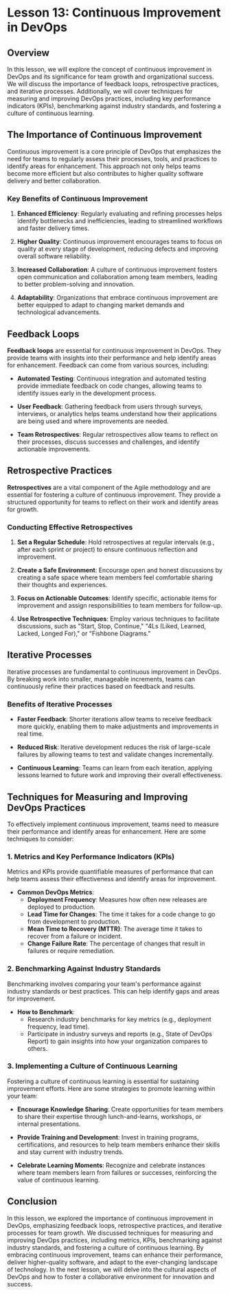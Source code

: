# Lesson 13: Continuous Improvement in DevOps

## Overview

In this lesson, we will explore the concept of continuous improvement in DevOps and its significance for team growth and organizational success. We will discuss the importance of feedback loops, retrospective practices, and iterative processes. Additionally, we will cover techniques for measuring and improving DevOps practices, including key performance indicators (KPIs), benchmarking against industry standards, and fostering a culture of continuous learning.

## The Importance of Continuous Improvement

Continuous improvement is a core principle of DevOps that emphasizes the need for teams to regularly assess their processes, tools, and practices to identify areas for enhancement. This approach not only helps teams become more efficient but also contributes to higher quality software delivery and better collaboration.

### Key Benefits of Continuous Improvement

1. **Enhanced Efficiency**: Regularly evaluating and refining processes helps identify bottlenecks and inefficiencies, leading to streamlined workflows and faster delivery times.

2. **Higher Quality**: Continuous improvement encourages teams to focus on quality at every stage of development, reducing defects and improving overall software reliability.

3. **Increased Collaboration**: A culture of continuous improvement fosters open communication and collaboration among team members, leading to better problem-solving and innovation.

4. **Adaptability**: Organizations that embrace continuous improvement are better equipped to adapt to changing market demands and technological advancements.

## Feedback Loops

**Feedback loops** are essential for continuous improvement in DevOps. They provide teams with insights into their performance and help identify areas for enhancement. Feedback can come from various sources, including:

- **Automated Testing**: Continuous integration and automated testing provide immediate feedback on code changes, allowing teams to identify issues early in the development process.

- **User Feedback**: Gathering feedback from users through surveys, interviews, or analytics helps teams understand how their applications are being used and where improvements are needed.

- **Team Retrospectives**: Regular retrospectives allow teams to reflect on their processes, discuss successes and challenges, and identify actionable improvements.

## Retrospective Practices

**Retrospectives** are a vital component of the Agile methodology and are essential for fostering a culture of continuous improvement. They provide a structured opportunity for teams to reflect on their work and identify areas for growth.

### Conducting Effective Retrospectives

1. **Set a Regular Schedule**: Hold retrospectives at regular intervals (e.g., after each sprint or project) to ensure continuous reflection and improvement.

2. **Create a Safe Environment**: Encourage open and honest discussions by creating a safe space where team members feel comfortable sharing their thoughts and experiences.

3. **Focus on Actionable Outcomes**: Identify specific, actionable items for improvement and assign responsibilities to team members for follow-up.

4. **Use Retrospective Techniques**: Employ various techniques to facilitate discussions, such as "Start, Stop, Continue," "4Ls (Liked, Learned, Lacked, Longed For)," or "Fishbone Diagrams."

## Iterative Processes

Iterative processes are fundamental to continuous improvement in DevOps. By breaking work into smaller, manageable increments, teams can continuously refine their practices based on feedback and results.

### Benefits of Iterative Processes

- **Faster Feedback**: Shorter iterations allow teams to receive feedback more quickly, enabling them to make adjustments and improvements in real time.

- **Reduced Risk**: Iterative development reduces the risk of large-scale failures by allowing teams to test and validate changes incrementally.

- **Continuous Learning**: Teams can learn from each iteration, applying lessons learned to future work and improving their overall effectiveness.

## Techniques for Measuring and Improving DevOps Practices

To effectively implement continuous improvement, teams need to measure their performance and identify areas for enhancement. Here are some techniques to consider:

### 1. Metrics and Key Performance Indicators (KPIs)

Metrics and KPIs provide quantifiable measures of performance that can help teams assess their effectiveness and identify areas for improvement.

- **Common DevOps Metrics**:
  - **Deployment Frequency**: Measures how often new releases are deployed to production.
  - **Lead Time for Changes**: The time it takes for a code change to go from development to production.
  - **Mean Time to Recovery (MTTR)**: The average time it takes to recover from a failure or incident.
  - **Change Failure Rate**: The percentage of changes that result in failures or require remediation.

### 2. Benchmarking Against Industry Standards

Benchmarking involves comparing your team's performance against industry standards or best practices. This can help identify gaps and areas for improvement.

- **How to Benchmark**:
  - Research industry benchmarks for key metrics (e.g., deployment frequency, lead time).
  - Participate in industry surveys and reports (e.g., State of DevOps Report) to gain insights into how your organization compares to others.

### 3. Implementing a Culture of Continuous Learning

Fostering a culture of continuous learning is essential for sustaining improvement efforts. Here are some strategies to promote learning within your team:

- **Encourage Knowledge Sharing**: Create opportunities for team members to share their expertise through lunch-and-learns, workshops, or internal presentations.

- **Provide Training and Development**: Invest in training programs, certifications, and resources to help team members enhance their skills and stay current with industry trends.

- **Celebrate Learning Moments**: Recognize and celebrate instances where team members learn from failures or successes, reinforcing the value of continuous learning.

## Conclusion

In this lesson, we explored the importance of continuous improvement in DevOps, emphasizing feedback loops, retrospective practices, and iterative processes for team growth. We discussed techniques for measuring and improving DevOps practices, including metrics, KPIs, benchmarking against industry standards, and fostering a culture of continuous learning. By embracing continuous improvement, teams can enhance their performance, deliver higher-quality software, and adapt to the ever-changing landscape of technology. In the next lesson, we will delve into the cultural aspects of DevOps and how to foster a collaborative environment for innovation and success.